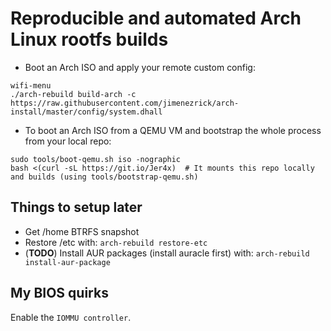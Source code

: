 # Reproducible and automated Arch Linux rootfs builds

+ Boot an Arch ISO and apply your remote custom config:

``` shell
wifi-menu
./arch-rebuild build-arch -c https://raw.githubusercontent.com/jimenezrick/arch-install/master/config/system.dhall
```

+ To boot an Arch ISO from a QEMU VM and bootstrap the whole process from your local repo:

``` shell
sudo tools/boot-qemu.sh iso -nographic
bash <(curl -sL https://git.io/Jer4x)  # It mounts this repo locally and builds (using tools/bootstrap-qemu.sh)
```

## Things to setup later

- Get /home BTRFS snapshot
- Restore /etc with: `arch-rebuild restore-etc`
- (**TODO**) Install AUR packages (install auracle first) with: `arch-rebuild install-aur-package`

## My BIOS quirks

Enable the `IOMMU controller`.
